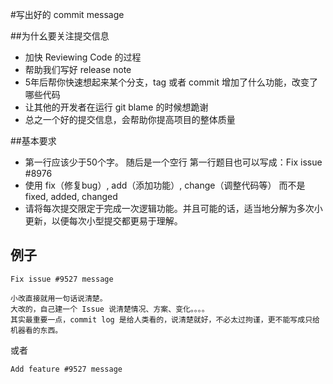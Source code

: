 #写出好的 commit message

##为什幺要关注提交信息

* 加快 Reviewing Code 的过程
* 帮助我们写好 release note
* 5年后帮你快速想起来某个分支，tag 或者 commit 增加了什么功能，改变了哪些代码
* 让其他的开发者在运行 git blame 的时候想跪谢
* 总之一个好的提交信息，会帮助你提高项目的整体质量

##基本要求
* 第一行应该少于50个字。 随后是一个空行 第一行题目也可以写成：Fix issue #8976
* 使用 fix（修复bug）, add（添加功能）, change（调整代码等） 而不是 fixed, added, changed
* 请将每次提交限定于完成一次逻辑功能。并且可能的话，适当地分解为多次小更新，以便每次小型提交都更易于理解。

## 例子

```
Fix issue #9527 message

小改直接就用一句话说清楚。
大改的，自己建一个 Issue 说清楚情况、方案、变化。。。。
其实最重要一点，commit log 是给人类看的，说清楚就好，不必太过拘谨，更不能写成只给机器看的东西。

```
或者

```
Add feature #9527 message
```
